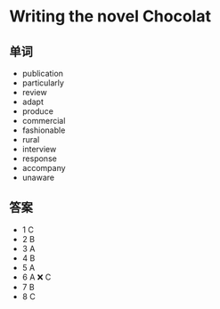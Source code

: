 # Writing the novel Chocolat

## 单词
- publication
- particularly
- review
- adapt
- produce
- commercial
- fashionable
- rural
- interview
- response
- accompany
- unaware

## 答案
- 1 C
- 2 B
- 3 A
- 4 B
- 5 A
- 6 A ❌ C
- 7 B
- 8 C
